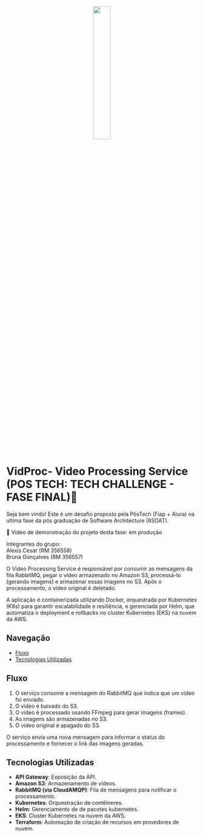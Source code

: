 <div align="center">
<img src="https://github.com/user-attachments/assets/208a0ebb-ca7c-4b0b-9f68-0b35050a9880" width="30%" />
</div>

# VidProc- Video Processing Service (POS TECH: TECH CHALLENGE - FASE FINAL)🚀

Seja bem vindo! Este é um desafio proposto pela PósTech (Fiap + Alura) na ultima fase da pós graduação de Software Architecture (8SOAT).

📼 Vídeo de demonstração do projeto desta fase: em produção

Integrantes do grupo:<br>
Alexis Cesar (RM 356558)<br>
Bruna Gonçalves (RM 356557)

O Video Processing Service é responsável por consumir as mensagens da fila RabbitMQ, pegar o vídeo armazenado no Amazon S3, processá-lo (gerando imagens) e armazenar essas imagens no S3. Após o processamento, o vídeo original é deletado.

A aplicação é containerizada utilizando Docker, orquestrada por Kubernetes (K8s) para garantir escalabilidade e resiliência, e gerenciada por Helm, que automatiza o deployment e rollbacks no cluster Kubernetes (EKS) na nuvem da AWS.

## Navegação
- [Fluxo](#fluxo)
- [Tecnologias Utilizadas](#tecnologias-utilizadas)

## Fluxo
 
1. O serviço consome a mensagem do RabbitMQ que indica que um vídeo foi enviado.
2. O vídeo é baixado do S3.
3. O vídeo é processado usando FFmpeg para gerar imagens (frames).
4. As imagens são armazenadas no S3.
5. O vídeo original é apagado do S3.

O serviço envia uma nova mensagem para informar o status do processamento e fornecer o link das imagens geradas.
## Tecnologias Utilizadas
 
- **API Gateway**: Exposição da API.
- **Amazon S3**: Armazenamento de vídeos.
- **RabbitMQ (via CloudAMQP)**: Fila de mensagens para notificar o processamento.
- **Kubernetes**: Orquestração de contêineres.
- **Helm**: Gerenciamento de de pacotes kubernetes.
- **EKS**: Cluster Kubernetes na nuvem da AWS.
- **Terraform**: Automação de criação de recursos em provedores de nuvem.
